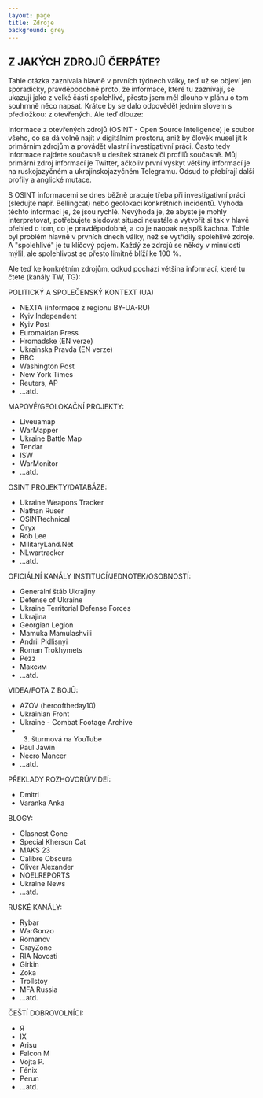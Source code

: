 ```yaml
---
layout: page
title: Zdroje
background: grey
---
```

<div class="col-lg-12 text-center">
	<h2 class="section-heading text-uppercase">Z JAKÝCH ZDROJŮ ČERPÁTE?</h2>
</div>

Tahle otázka zaznívala hlavně v prvních týdnech války, teď už se objeví jen sporadicky, pravděpodobně proto, že informace, které tu zaznívají, se ukazují jako z velké části spolehlivé, přesto jsem měl dlouho v plánu o tom souhrnně něco napsat. Krátce by se dalo odpovědět jedním slovem s předložkou: z otevřených. Ale teď dlouze: 

Informace z otevřených zdrojů (OSINT - Open Source Inteligence) je soubor všeho, co se dá volně najít v digitálním prostoru, aniž by člověk musel jít k primárním zdrojům a provádět vlastní investigativní práci. Často tedy informace najdete současně u desítek stránek či profilů současně. Můj primární zdroj informací je Twitter, ačkoliv první výskyt většiny informací je na ruskojazyčném a ukrajinskojazyčném Telegramu.  Odsud to přebírají další profily a anglické mutace. 

S OSINT informacemi se dnes běžně pracuje třeba při investigativní práci (sledujte např. Bellingcat) nebo geolokaci konkrétních incidentů. Výhoda těchto informací je, že jsou rychlé. Nevýhoda je, že abyste je mohly interpretovat, potřebujete sledovat situaci neustále a vytvořit si tak v hlavě přehled o tom, co je pravděpodobné, a co je naopak nejspíš kachna. Tohle byl problém hlavně v prvních dnech války, než se vytřídily spolehlivé zdroje. A "spolehlivé" je tu klíčový pojem. Každý ze zdrojů se někdy v minulosti mýlil, ale spolehlivost se přesto limitně blíží ke 100 %. 

Ale teď ke konkrétním zdrojům, odkud pochází většina informací, které tu čtete (kanály TW, TG):

POLITICKÝ A SPOLEČENSKÝ KONTEXT (UA)
- NEXTA (informace z regionu BY-UA-RU)
- Kyiv Independent 
- Kyiv Post 
- Euromaidan Press
- Hromadske (EN verze)
- Ukrainska Pravda (EN verze)
- BBC 
- Washington Post 
- New York Times 
- Reuters, AP
- ...atd. 

MAPOVÉ/GEOLOKAČNÍ PROJEKTY:
- Liveuamap 
- WarMapper
- Ukraine Battle Map 
- Tendar 
- ISW
- WarMonitor
- ...atd. 

OSINT PROJEKTY/DATABÁZE:
- Ukraine Weapons Tracker
- Nathan Ruser
- OSINTtechnical
- Oryx
- Rob Lee
- MilitaryLand.Net
- NLwartracker
- ...atd.

OFICIÁLNÍ KANÁLY INSTITUCÍ/JEDNOTEK/OSOBNOSTÍ:
- Generální štáb Ukrajiny
- Defense of Ukraine
- Ukraine Territorial Defense Forces
- Ukrajina 
- Georgian Legion
- Mamuka Mamulashvili
- Andrii Pidlisnyi
- Roman Trokhymets
- Pezz
- Максим
- ...atd.

VIDEA/FOTA Z BOJŮ: 
- AZOV (herooftheday10)
- Ukrainian Front
- Ukraine - Combat Footage Archive
- 3. šturmová na YouTube
- Paul Jawin
- Necro Mancer
- ...atd.

PŘEKLADY ROZHOVORŮ/VIDEÍ:
- Dmitri 
- Varanka Anka

BLOGY:
- Glasnost Gone
- Special Kherson Cat
- MAKS 23
- Calibre Obscura
- Oliver Alexander
- NOELREPORTS
- Ukraine News
- ...atd.

RUSKÉ KANÁLY:
- Rybar 
- WarGonzo 
- Romanov 
- GrayZone 
- RIA Novosti 
- Girkin 
- Zoka
- Trollstoy 
- MFA Russia
- ...atd.

ČEŠTÍ DOBROVOLNÍCI:
- Я
- IX
- Arisu 
- Falcon M 
- Vojta P.
- Fénix 
- Perun 
- ...atd.

